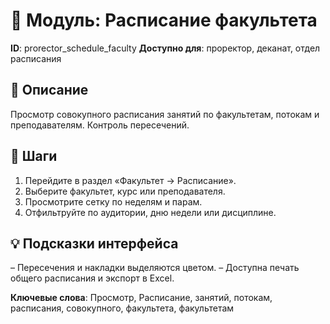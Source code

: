 # 📘 Модуль: Расписание факультета
**ID**: prorector_schedule_faculty
**Доступно для**: проректор, деканат, отдел расписания

## 📝 Описание
Просмотр совокупного расписания занятий по факультетам, потокам и преподавателям. Контроль пересечений.

## 🩜 Шаги
1. Перейдите в раздел «Факультет → Расписание».
2. Выберите факультет, курс или преподавателя.
3. Просмотрите сетку по неделям и парам.
4. Отфильтруйте по аудитории, дню недели или дисциплине.

## 💡 Подсказки интерфейса
– Пересечения и накладки выделяются цветом.
– Доступна печать общего расписания и экспорт в Excel.

**Ключевые слова**: Просмотр, Расписание, занятий, потокам, расписания, совокупного, факультета, факультетам
